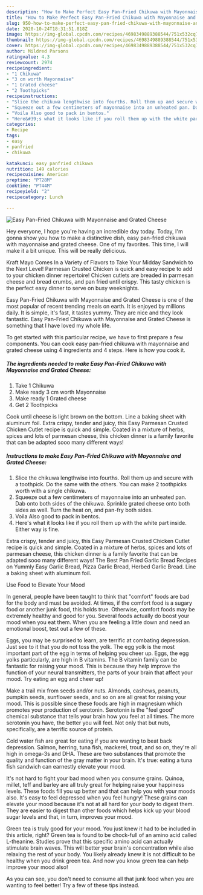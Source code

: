 ```yaml
---
description: "How to Make Perfect Easy Pan-Fried Chikuwa with Mayonnaise and Grated Cheese"
title: "How to Make Perfect Easy Pan-Fried Chikuwa with Mayonnaise and Grated Cheese"
slug: 950-how-to-make-perfect-easy-pan-fried-chikuwa-with-mayonnaise-and-grated-cheese
date: 2020-10-24T18:31:51.818Z
image: https://img-global.cpcdn.com/recipes/4698349889388544/751x532cq70/easy-pan-fried-chikuwa-with-mayonnaise-and-grated-cheese-recipe-main-photo.jpg
thumbnail: https://img-global.cpcdn.com/recipes/4698349889388544/751x532cq70/easy-pan-fried-chikuwa-with-mayonnaise-and-grated-cheese-recipe-main-photo.jpg
cover: https://img-global.cpcdn.com/recipes/4698349889388544/751x532cq70/easy-pan-fried-chikuwa-with-mayonnaise-and-grated-cheese-recipe-main-photo.jpg
author: Mildred Parsons
ratingvalue: 4.3
reviewcount: 2974
recipeingredient:
- "1 Chikuwa"
- "3 cm worth Mayonnaise"
- "1 Grated cheese"
- "2 Toothpicks"
recipeinstructions:
- "Slice the chikuwa lengthwise into fourths. Roll them up and secure with a toothpick. Do the same with the others. You can make 2 toothpicks worth with a single chikuwa."
- "Squeeze out a few centimeters of mayonnaise into an unheated pan. Dab onto both sides of the chikuwa. Sprinkle grated cheese onto both sides as well. Turn the heat on, and pan-fry both sides."
- "Voila Also good to pack in bentos."
- "Here&#39;s what it looks like if you roll them up with the white part inside. Either way is fine."
categories:
- Recipe
tags:
- easy
- panfried
- chikuwa

katakunci: easy panfried chikuwa 
nutrition: 149 calories
recipecuisine: American
preptime: "PT28M"
cooktime: "PT44M"
recipeyield: "2"
recipecategory: Lunch

---
```



![Easy Pan-Fried Chikuwa with Mayonnaise and Grated Cheese](https://img-global.cpcdn.com/recipes/4698349889388544/751x532cq70/easy-pan-fried-chikuwa-with-mayonnaise-and-grated-cheese-recipe-main-photo.jpg)

Hey everyone, I hope you're having an incredible day today. Today, I'm gonna show you how to make a distinctive dish, easy pan-fried chikuwa with mayonnaise and grated cheese. One of my favorites. This time, I will make it a bit unique. This will be really delicious.

Kraft Mayo Comes In a Variety of Flavors to Take Your Midday Sandwich to the Next Level! Parmesan Crusted Chicken is quick and easy recipe to add to your chicken dinner repertoire! Chicken cutlets are breaded in parmesan cheese and bread crumbs, and pan fried until crispy. This tasty chicken is the perfect easy dinner to serve on busy weeknights.

Easy Pan-Fried Chikuwa with Mayonnaise and Grated Cheese is one of the most popular of recent trending meals on earth. It is enjoyed by millions daily. It is simple, it's fast, it tastes yummy. They are nice and they look fantastic. Easy Pan-Fried Chikuwa with Mayonnaise and Grated Cheese is something that I have loved my whole life.


To get started with this particular recipe, we have to first prepare a few components. You can cook easy pan-fried chikuwa with mayonnaise and grated cheese using 4 ingredients and 4 steps. Here is how you cook it.

<!--inarticleads1-->

##### The ingredients needed to make Easy Pan-Fried Chikuwa with Mayonnaise and Grated Cheese:

1. Take 1 Chikuwa
1. Make ready 3 cm worth Mayonnaise
1. Make ready 1 Grated cheese
1. Get 2 Toothpicks


Cook until cheese is light brown on the bottom. Line a baking sheet with aluminum foil. Extra crispy, tender and juicy, this Easy Parmesan Crusted Chicken Cutlet recipe is quick and simple. Coated in a mixture of herbs, spices and lots of parmesan cheese, this chicken dinner is a family favorite that can be adapted sooo many different ways! 

<!--inarticleads2-->

##### Instructions to make Easy Pan-Fried Chikuwa with Mayonnaise and Grated Cheese:

1. Slice the chikuwa lengthwise into fourths. Roll them up and secure with a toothpick. Do the same with the others. You can make 2 toothpicks worth with a single chikuwa.
1. Squeeze out a few centimeters of mayonnaise into an unheated pan. Dab onto both sides of the chikuwa. Sprinkle grated cheese onto both sides as well. Turn the heat on, and pan-fry both sides.
1. Voila Also good to pack in bentos.
1. Here&#39;s what it looks like if you roll them up with the white part inside. Either way is fine.


Extra crispy, tender and juicy, this Easy Parmesan Crusted Chicken Cutlet recipe is quick and simple. Coated in a mixture of herbs, spices and lots of parmesan cheese, this chicken dinner is a family favorite that can be adapted sooo many different ways! The Best Pan Fried Garlic Bread Recipes on Yummly Easy Garlic Bread, Pizza Garlic Bread, Herbed Garlic Bread. Line a baking sheet with aluminum foil. 

Use Food to Elevate Your Mood


In general, people have been taught to think that "comfort" foods are bad for the body and must be avoided. At times, if the comfort food is a sugary food or another junk food, this holds true. Otherwise, comfort foods may be extremely healthy and good for you. Several foods actually do boost your mood when you eat them. When you are feeling a little down and need an emotional boost, test out a few of these.

Eggs, you may be surprised to learn, are terrific at combating depression. Just see to it that you do not toss the yolk. The egg yolk is the most important part of the egg in terms of helping you cheer up. Eggs, the egg yolks particularly, are high in B vitamins. The B vitamin family can be fantastic for raising your mood. This is because they help improve the function of your neural transmitters, the parts of your brain that affect your mood. Try eating an egg and cheer up!

Make a trail mix from seeds and/or nuts. Almonds, cashews, peanuts, pumpkin seeds, sunflower seeds, and so on are all great for raising your mood. This is possible since these foods are high in magnesium which promotes your production of serotonin. Serotonin is the "feel good" chemical substance that tells your brain how you feel at all times. The more serotonin you have, the better you will feel. Not only that but nuts, specifically, are a terrific source of protein.

Cold water fish are great for eating if you are wanting to beat back depression. Salmon, herring, tuna fish, mackerel, trout, and so on, they're all high in omega-3s and DHA. These are two substances that promote the quality and function of the gray matter in your brain. It's true: eating a tuna fish sandwich can earnestly elevate your mood. 

It's not hard to fight your bad mood when you consume grains. Quinoa, millet, teff and barley are all truly great for helping raise your happiness levels. These foods fill you up better and that can help you with your moods also. It's easy to feel depressed when you feel hungry! These grains can elevate your mood because it's not at all hard for your body to digest them. They are easier to digest than other foods which helps kick up your blood sugar levels and that, in turn, improves your mood.

Green tea is truly good for your mood. You just knew it had to be included in this article, right? Green tea is found to be chock-full of an amino acid called L-theanine. Studies prove that this specific amino acid can actually stimulate brain waves. This will better your brain's concentration while also relaxing the rest of your body. You likely already knew it is not difficult to be healthy when you drink green tea. And now you know green tea can help improve your mood also!

As you can see, you don't need to consume all that junk food when you are wanting to feel better! Try  a few  of  these  tips  instead.


